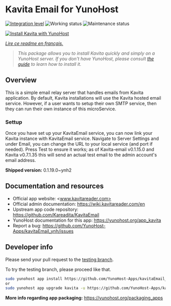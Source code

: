 <!--
N.B.: This README was automatically generated by https://github.com/YunoHost/apps/tree/master/tools/README-generator
It shall NOT be edited by hand.
-->

# Kavita Email for YunoHost

[![Integration level](https://dash.yunohost.org/integration/kavita.svg)](https://dash.yunohost.org/appci/app/kavita) ![Working status](https://ci-apps.yunohost.org/ci/badges/kavita.status.svg) ![Maintenance status](https://ci-apps.yunohost.org/ci/badges/kavita.maintain.svg)

[![Install Kavita with YunoHost](https://install-app.yunohost.org/install-with-yunohost.svg)](https://install-app.yunohost.org/?app=kavita)

*[Lire ce readme en français.](./README_fr.md)*

> *This package allows you to install Kavita quickly and simply on a YunoHost server.
If you don't have YunoHost, please consult [the guide](https://yunohost.org/#/install) to learn how to install it.*

## Overview

This is a simple email relay server that handles emails from Kavita application. By default, Kavita installations will use the Kavita hosted email service. However, if a user wants to setup their own SMTP service, then they can run their own instance of this microService.

### Settup

Once you have set up your KavitaEmail service, you can now link your Kavita instance with KavitaEmail service. Navigate to Server Settings and under Email, you can change the URL to your local service (and port if needed). Press Test to ensure it works; as of Kavita-email v0.1.15.0 and Kavita v0.7.1.35 this will send an actual test email to the admin account's email address.

**Shipped version:** 0.1.19.0~ynh2

## Documentation and resources

* Official app website: <www.kavitareader.com>
* Official admin documentation: <https://wiki.kavitareader.com/en>
* Upstream app code repository: <https://github.com/Kareadita/KavitaEmail>
* YunoHost documentation for this app: <https://yunohost.org/app_kavita>
* Report a bug: <https://github.com/YunoHost-Apps/kavitaEmail_ynh/issues>

## Developer info

Please send your pull request to the [testing branch](https://github.com/YunoHost-Apps/kavitaEmail_ynh/tree/testing).

To try the testing branch, please proceed like that.

``` bash
sudo yunohost app install https://github.com/YunoHost-Apps/kavitaEmail_ynh/tree/testing --debug
or
sudo yunohost app upgrade kavita -u https://github.com/YunoHost-Apps/kavitaEmail_ynh/tree/testing --debug
```

**More info regarding app packaging:** <https://yunohost.org/packaging_apps>
